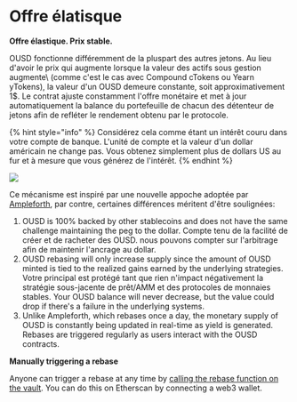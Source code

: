 # Offre élatisque

**Offre élastique. Prix stable.**

OUSD fonctionne différemment de la pluspart des autres jetons. Au lieu d'avoir le prix qui augmente lorsque la valeur des actifs sous gestion augmente\ (comme c'est le cas avec Compound cTokens ou Yearn yTokens\), la valeur d'un OUSD demeure constante, soit approximativement 1$. Le contrat ajuste constamment l'offre monétaire et met à jour automatiquement la balance du portefeuille de chacun des détenteur de jetons afin de refléter le rendement obtenu par le protocole.

{% hint style="info" %}
Considérez cela comme étant un intérêt couru dans votre compte de banque. L'unité de compte et la valeur d'un dollar américain ne change pas. Vous obtenez simplement plus de dollars US au fur et à mesure que vous générez de l'intérêt.
{% endhint %}

![](../../.gitbook/assets/ousd_docs_graphics_4.png)

Ce mécanisme est inspiré par une nouvelle appoche adoptée par [Ampleforth](https://www.ampleforth.org/), par contre, certaines différences méritent d'être soulignées:

1. OUSD is 100% backed by other stablecoins and does not have the same challenge maintaining the peg to the dollar. Compte tenu de la facilité de créer et de racheter des OUSD. nous pouvons compter sur l'arbitrage afin de maintenir l'ancrage au dollar.
2. OUSD rebasing will only increase supply since the amount of OUSD minted is tied to the realized gains earned by the underlying strategies. Votre principal est protégé tant que rien n'impact négativement la stratégie sous-jacente de prêt/AMM et des protocoles de monnaies stables. Your OUSD balance will never decrease, but the value could drop if there's a failure in the underlying systems.
3. Unlike Ampleforth, which rebases once a day, the monetary supply of OUSD is constantly being updated in real-time as yield is generated. Rebases are triggered regularly as users interact with the OUSD contracts.

**Manually triggering a rebase**

Anyone can trigger a rebase at any time by [calling the rebase function on the vault](https://etherscan.io/address/originvault.eth#writeProxyContract). You can do this on Etherscan by connecting a web3 wallet.

